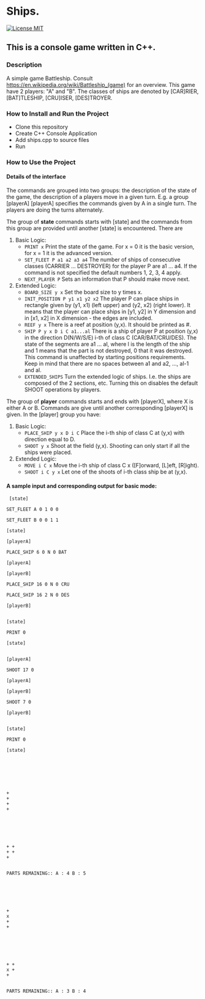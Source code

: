 # Ships.

[![License MIT](https://img.shields.io/badge/license-MIT-blue.svg)](LICENSE)

## This is a console game written in C++.
### Description
A simple game Battleship. Consult https://en.wikipedia.org/wiki/Battleship_(game) for an overview.
This game have 2 players: "A" and "B". The classes of ships are denoted by [CAR]RIER, [BAT]TLESHIP, [CRU]ISER, [DES]TROYER.

### How to Install and Run the Project
- Clone this repository
- Create C++ Console Application
- Add ships.cpp to source files
- Run

### How to Use the Project
#### Details of the interface
The commands are grouped into two groups: the description of the state of the game, the description of a players move in a given turn. E.g. a group [playerA] [playerA] specifies the commands given by A in a single turn. The players are doing the turns alternately.

The group of **state** commands starts with [state] and the commands from this group are provided until another [state] is encountered. There are
1. Basic Logic:
	- ``` PRINT x ```
	Print the state of the game. For x = 0 it is the basic version, for x = 1 it is the advanced version.
	- ``` SET_FLEET P a1 a2 a3 a4 ```
	The number of ships of consecutive classes (CARRIER ... DESTROYER) for the player P are a1 ... a4. If the command is not specified the default numbers 1, 2, 3, 4 apply.
	- ``` NEXT_PLAYER P ```
	Sets an information that P should make move next.
2. Extended Logic:
	- ``` BOARD_SIZE y x ```
	Set the board size to y times x.
	- ``` INIT_POSITION P y1 x1 y2 x2 ```
	The player P can place ships in rectangle given by (y1, x1) (left upper) and (y2, x2) (right lower). It means that the player can place ships in [y1, y2] in Y dimension and in [x1, x2] in X dimension - the edges are included.
	- ``` REEF y x ```
	There is a reef at position (y,x). It should be printed as #.
	- ``` SHIP P y x D i C a1...al ```
	There is a ship of player P at position (y,x) in the direction D(N/W/S/E) i-th of class C (CAR/BAT/CRU/DES). The state of the segments are a1 … al, where l is the length of the ship and 1 means that the part is not destroyed, 0 that it was destroyed. This command is unaffected by starting positions requirements. Keep in mind that there are no spaces between a1 and a2, …, al-1 and al.
	- ``` EXTENDED_SHIPS ```
	Turn the extended logic of ships. I.e. the ships are composed of the 2 sections, etc. Turning this on disables the default SHOOT operations by players.

The group of **player** commands starts and ends with [playerX], where X is either A or B. Commands are give until another corresponding [playerX] is given. In the [player] group you have:
1. Basic Logic:
	- ``` PLACE_SHIP y x D i C ```
	Place the i-th ship of class C at (y,x) with direction equal to D.
	- ``` SHOOT y x ```
	Shoot at the field (y,x). Shooting can only start if all the ships were placed.
2. Extended Logic:
	- ``` MOVE i C x ```
	Move the i-th ship of class C x ([F]orward, [L]eft, [R]ight).
	- ``` SHOOT i C y x ```
	Let one of the shoots of i-th class ship be at (y,x).
	
#### A sample input and corresponding output for basic mode:
```
 [state]

SET_FLEET A 0 1 0 0

SET_FLEET B 0 0 1 1

[state]

[playerA]

PLACE_SHIP 6 0 N 0 BAT

[playerA]

[playerB]

PLACE_SHIP 16 0 N 0 CRU

PLACE_SHIP 16 2 N 0 DES

[playerB]


[state]

PRINT 0

[state]


[playerA]

SHOOT 17 0

[playerA]

[playerB]

SHOOT 7 0

[playerB]


[state]

PRINT 0

[state]

          
          
          
          
          
          
+         
+         
+         
+         
          
          
          
          
          
          
+ +       
+ +       
+         
          
          
PARTS REMAINING:: A : 4 B : 5
          
          
          
          
          
          
+         
x         
+         
+         
          
          
          
          
          
          
+ +       
x +       
+         
          

PARTS REMAINING:: A : 3 B : 4
```


